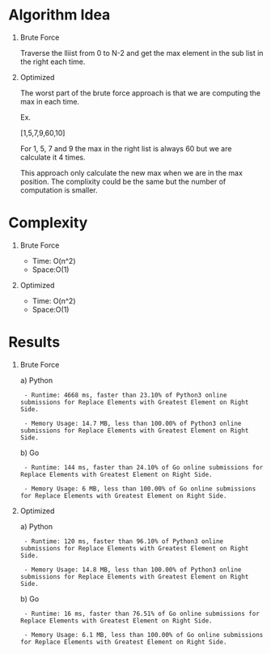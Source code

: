 # Algorithm Idea

1) Brute Force

    Traverse the lliist from 0 to N-2 and get the max element in the sub list in the right each time.

2) Optimized

    The worst part of the brute force approach is that we are computing the max in each time.

    Ex.

    [1,5,7,9,60,10]

    For 1, 5, 7 and 9 the max in the right list is always 60 but we are calculate it 4 times.

    This approach only calculate the new max when we are in the max position. The complixity could
    be the same but the number of computation is smaller.

# Complexity

1) Brute Force

    - Time: O(n^2)
    - Space:O(1)

2) Optimized

    - Time: O(n^2)
    - Space:O(1)

# Results

1) Brute Force

    a) Python

        - Runtime: 4668 ms, faster than 23.10% of Python3 online submissions for Replace Elements with Greatest Element on Right Side.

        - Memory Usage: 14.7 MB, less than 100.00% of Python3 online submissions for Replace Elements with Greatest Element on Right Side.
    
    b) Go

        - Runtime: 144 ms, faster than 24.10% of Go online submissions for Replace Elements with Greatest Element on Right Side.

        - Memory Usage: 6 MB, less than 100.00% of Go online submissions for Replace Elements with Greatest Element on Right Side.

2) Optimized

    a) Python

        - Runtime: 120 ms, faster than 96.10% of Python3 online submissions for Replace Elements with Greatest Element on Right Side.

        - Memory Usage: 14.8 MB, less than 100.00% of Python3 online submissions for Replace Elements with Greatest Element on Right Side.
    
    b) Go

        - Runtime: 16 ms, faster than 76.51% of Go online submissions for Replace Elements with Greatest Element on Right Side.

        - Memory Usage: 6.1 MB, less than 100.00% of Go online submissions for Replace Elements with Greatest Element on Right Side.
